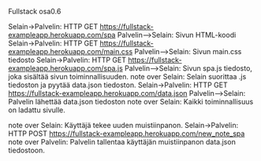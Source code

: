Fullstack osa0.6

Selain->Palvelin: HTTP GET https://fullstack-exampleapp.herokuapp.com/spa
Palvelin-->Selain: Sivun HTML-koodi
Selain->Palvelin: HTTP GET https://fullstack-exampleapp.herokuapp.com/main.css
Palvelin-->Selain: Sivun main.css tiedosto
Selain->Palvelin: HTTP GET https://fullstack-exampleapp.herokuapp.com/spa.js
Palvelin-->Selain: Sivun spa.js tiedosto, joka sisältää sivun toiminnallisuuden.
note over Selain: Selain suorittaa .js tiedoston ja pyytää data.json tiedoston.
Selain->Palvelin: HTTP GET https://fullstack-exampleapp.herokuapp.com/data.json
Palvelin-->Selain: Palvelin lähettää data.json tiedoston
note over Selain: Kaikki toiminnallisuus on ladattu sivulle.

note over Selain: Käyttäjä tekee uuden muistiinpanon.
Selain->Palvelin: HTTP POST https://fullstack-exampleapp.herokuapp.com/new_note_spa
note over Palvelin: Palvelin tallentaa käyttäjän muistiinpanon data.json tiedostoon.